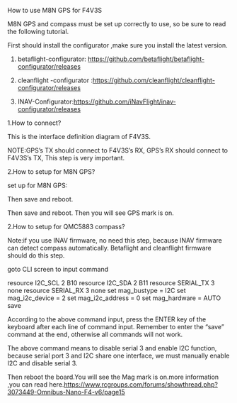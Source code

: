 How to use M8N GPS for F4V3S

M8N GPS and compass must be set up correctly to use, so be sure to read the following tutorial.

First should install the configurator ,make sure you install the latest version.

1.  betaflight-configurator: https://github.com/betaflight/betaflight-configurator/releases

2. cleanflight -configurator :https://github.com/cleanflight/cleanflight-configurator/releases

3. INAV-Configurator:https://github.com/iNavFlight/inav-configurator/releases

1.How to connect?

This is the interface definition diagram of F4V3S.




NOTE:GPS’s TX should connect to F4V3S’s RX, GPS’s RX should connect to F4V3S’s TX, This step is very important.

2.How to setup for M8N GPS?

set up for M8N GPS:


Then save and reboot.


Then save and reboot. Then you will see GPS mark is on.


2.How to setup for QMC5883 compass?

Note:if you use INAV firmware, no need this step, because INAV firmware can detect compass automatically. Betaflight and cleanflight firmware should do this step.


goto CLI screen to input command

resource I2C_SCL 2 B10
resource I2C_SDA 2 B11
resource SERIAL_TX 3 none
resource SERIAL_RX 3 none
set mag_bustype = I2C
set mag_i2c_device = 2
set mag_i2c_address = 0
set mag_hardware = AUTO
save

According to the above command input, press the ENTER key of the keyboard after each line of command input. Remember to enter the “save” command at the end, otherwise all commands will not work.

The above command means to disable serial 3 and enable I2C function, because serial port 3 and I2C share one interface, we must manually enable I2C and disable serial 3.

Then reboot the board.You will see the Mag mark is on.more information ,you can read here.https://www.rcgroups.com/forums/showthread.php?3073449-Omnibus-Nano-F4-v6/page15



